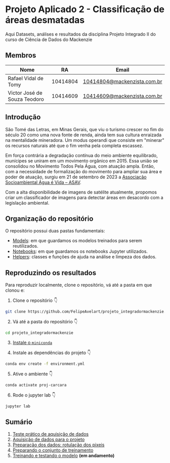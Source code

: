 # Projeto Aplicado 2 - Classificação de áreas desmatadas
Aqui Datasets, análises e resultados da disciplina Projeto Integrado II do curso de Ciência de Dados do Mackenzie

## Membros

| Nome                         | RA       | Email                       |
| ---------------------------- | -------- | --------------------------- |
| Rafael Vidal de Tomy         | 10414804 | 10414804@mackenzista.com.br |
| Victor José de Souza Teodoro | 10414609 | 10414609@mackenzista.com.br |

## Introdução
São Tomé das Letras, em Minas Gerais, que viu o turismo crescer no fim do século 20 como uma nova fonte de renda, ainda tem sua cultura enraizada na mentalidade mineradora. Um modus operandi que consiste em "minerar" os recursos naturais até que o fim venha pela completa escassez.

Em força contrária a degradação contínua do meio ambiente equilibrado, munícipes se uniram em um movimento orgânico em 2015. Essa união se consolidou no Movimento Todos Pela Água, com atuação ampla. Então, com a necessidade de formalização do movimento para ampliar sua área e poder de atuação, surgiu em 21 de setembro de 2023 a [Associação Socioambiental Água é Vida – ASAV](https://asav.com.br/).

Com a alta disponibilidade de imagens de satélite atualmente, propomos criar um classificador de imagens para detectar áreas em desacordo com a legislação ambiental.

## Organização do repositório
O repositório possui duas pastas fundamentais:

- [Models](./models): em que guardamos os modelos treinados para serem reutilizados.
- [Notebooks](./notebooks): em que guardamos os notebooks Jupyter utilizados.
- [Helpers](./helpers): classes e funções de ajuda na análise e limpeza dos dados.

## Reproduzindo os resultados
Para reproduzir localmente, clone o repositório, vá até a pasta em que clonou e:

1. Clone o repositório 👇

```bash
git clone https://github.com/FelipeAvelart/projeto_integradormackenzie.git
```
2. Vá até a pasta do repositório 👇

```bash
cd projeto_integradormackenzie
```

3. [Instale o `miniconda`](https://docs.conda.io/projects/conda/en/latest/user-guide/install/index.html)

4. Instale as dependências do projeto 👇

```bash
conda env create -f environment.yml
```

5. Ative o ambiente 👇

```bash
conda activate proj-carcara
```

6. Rode o jupyter lab 👇

```bash
jupyter lab
```
## Sumário
1. [Teste prático de aquisição de dados](https://github.com/victorteodoro/projeto-aplicado-ii/blob/main/1_Teste_pr%C3%A1tico_de_aquisi%C3%A7%C3%A3o_de_dados.ipynb)
2. [Aquisição de dados para o projeto](https://github.com/victorteodoro/projeto-aplicado-ii/blob/main/2_Aquisi%C3%A7%C3%A3o_de_dados_para_o_projeto.ipynb)
3. [Preparação dos dados: rotulação dos pixeis](https://github.com/victorteodoro/projeto-aplicado-ii/blob/main/3_Prepara%C3%A7%C3%A3o_dos_dados_rotula%C3%A7%C3%A3o_dos_pixeis.ipynb)
4. [Preparando o conjunto de treinamento](https://github.com/victorteodoro/projeto-aplicado-ii/blob/main/4_Preparando_o_conjunto_de_treinamento.ipynb)
5. [Treinando e testando o modelo](https://github.com/victorteodoro/projeto-aplicado-ii/blob/main/5_Treinando_e_testando_o_modelo.ipynb) **(em andamento)**
